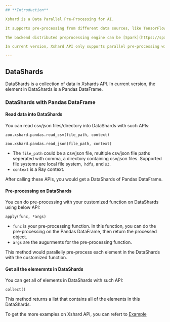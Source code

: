 ```yaml
---
## **Introduction**

Xshard is a Data Parallel Pre-Processing for AI. 

It supports pre-processing from different data sources, like TensorFlow DataSet, PyTorch DataLoader, MXNet DataLoader, etc. and it supports different data format, like Pandas DataFrame, Numpy, Images, Parquet.

The backend distributed preprocessing engine can be [Spark](https://spark.apache.org/) or [Ray](https://github.com/ray-project/ray).

In current version, Xshard API only supports parallel pre-processing with Pandas DataFrame on Ray.

---
```

## **DataShards**

DataShards is a collection of data in Xshards API. In current version, the element in DataShards is a Pandas DataFrame.

### **DataShards with Pandas DataFrame**

#### **Read data into DataShards**

You can read csv/json files/directory into DataShards with such APIs:
```
zoo.xshard.pandas.read_csv(file_path, context)

zoo.xshard.pandas.read_json(file_path, context)
```
* The `file_path` could be a csv/json file, multiple csv/json file paths seperated with comma, a directory containing csv/json files. Supported file systems are local file system,` hdfs`, and `s3`.
* `context` is a Ray context.

After calling these APIs, you would get a DataShards of Pandas DataFrame.

#### **Pre-processing on DataShards**

You can do pre-processing with your customized function on DataShards using below API:
```
apply(func, *args)
```
* `func` is your pre-processing function. In this function, you can do the pre-processing on the Pandas DataFrame, then return the processed object. 
* `args` are the augurments for the pre-processing function.

This method would parallelly pre-process each element in the DataShards with the customized function.

#### **Get all the elememnts in DataShards**

You can get all of elements in DataShards with such API:
```
collect()
```
This method returns a list that contains all of the elements in this DataShards.

To get the more examples on Xshard API, you can refert to [Example](https://github.com/intel-analytics/analytics-zoo/tree/master/pyzoo/zoo/examples/xshard)
